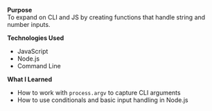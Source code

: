 **Purpose**  
To expand on CLI and JS by creating functions that handle string and number inputs.

**Technologies Used**  
- JavaScript  
- Node.js  
- Command Line  

**What I Learned**  
- How to work with `process.argv` to capture CLI arguments  
- How to use conditionals and basic input handling in Node.js  
